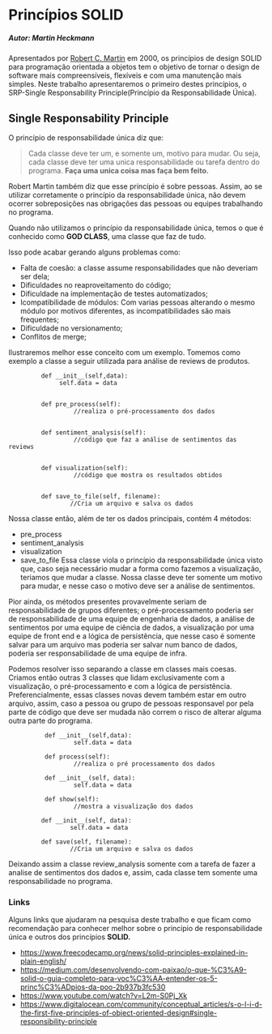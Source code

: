 # Princípios SOLID

##### Autor: Martin Heckmann

Apresentados por [Robert C. Martin](https://en.wikipedia.org/wiki/Robert_C._Martin) em 2000, os princípios de design SOLID para programação orientada a objetos tem o objetivo de tornar o design de software mais compreensíveis, flexíveis e com uma manutenção mais simples. Neste trabalho apresentaremos o primeiro destes princípios, o SRP-Single Responsability Principle(Princípio da Responsabilidade Única).

## Single Responsability Principle
O princípio de responsabilidade única diz que: 
> Cada classe deve ter um, e somente um, motivo para mudar.
Ou seja, cada classe deve ter uma unica responsabilidade ou tarefa dentro do programa. **Faça uma unica coisa mas faça bem feito.**

Robert Martin também diz que esse princípio é sobre pessoas. Assim, ao se utilizar corretamente o princípio da responsabilidade única, não devem ocorrer sobreposições nas obrigações das pessoas ou equipes trabalhando no programa.

Quando não utilizamos o princípio da responsabilidade única, temos o que é conhecido como **GOD CLASS**, uma classe que faz de tudo.

Isso pode acabar gerando alguns problemas como: 
- Falta de coesão: a classe assume responsabilidades que não deveriam ser dela;
- Dificuldades no reaproveitamento do código;
- Dificuldade na implementação de testes automatizados;
- Icompatibilidade de módulos: Com varias pessoas alterando o mesmo módulo por motivos diferentes, as incompatibilidades são mais frequentes;
- Dificuldade no versionamento;
- Conflitos de merge;

Ilustraremos melhor esse conceito com um exemplo. Tomemos como exemplo a classe a seguir utilizada para análise de reviews de produtos.
```class Review_Analysis:
         def __init__(self,data):
              self.data = data
         
         
         def pre_process(self):
                  //realiza o pré-processamento dos dados
         
         
         def sentiment_analysis(self):
                  //código que faz a análise de sentimentos das reviews
                  
         
         def visualization(self):
                  //código que mostra os resultados obtidos
                  
                  
         def save_to_file(self, filename):
                 //Cria um arquivo e salva os dados
  ```             
Nossa classe então, além de ter os dados principais, contém 4 métodos:
- pre_process
- sentiment_analysis
- visualization
- save_to_file
Essa classe viola o princípio da responsabilidade única visto que, caso seja necessário mudar a forma como fazemos a visualização, teriamos que mudar a classe. Nossa classe deve ter somente um motivo para mudar, e nesse caso o motivo deve ser a análise de sentimentos.

Pior ainda, os métodos presentes provavelmente seriam de responsabilidade de grupos diferentes; o pré-processamento poderia ser de responsabilidade de uma equipe de engenharia de dados, a análise de sentimentos por uma equipe de ciência de dados, a visualização por uma equipe de front end e a lógica de persistência, que nesse caso é somente salvar para um arquivo mas poderia ser salvar num banco de dados, poderia ser responsabilidade de uma equipe de infra.

Podemos resolver isso separando a classe em classes mais coesas. Criamos então outras 3 classes que lidam exclusivamente com a visualização, o pré-processamento e com a lógica de persistência. Preferencialmente, essas classes novas devem também estar em outro arquivo, assim, caso a pessoa ou grupo de pessoas responsavel por pela parte de código que deve ser mudada não correm o risco de alterar alguma outra parte do programa.

```class Pre_Process:
          def __init__(self,data):
                  self.data = data
          
          def process(self):
                  //realiza o pré processamento dos dados
```
```class Visualization:
          def __init__(self, data):
                  self.data = data
          
          def show(self):
                  //mostra a visualização dos dados
 ```
 ```class SaveToFile:
          def __init__(self, data):
                  self.data = data
                  
          def save(self, filename):
                  //Cria um arquivo e salva os dados
```
Deixando assim a classe review_analysis somente com a tarefa de fazer a analise de sentimentos dos dados e, assim, cada classe tem somente uma responsabilidade no programa.


### Links
Alguns links que ajudaram na pesquisa deste trabalho e que ficam como recomendação para conhecer melhor sobre o princípio de responsabilidade única e outros dos princípios **SOLID.**

- <https://www.freecodecamp.org/news/solid-principles-explained-in-plain-english/>
- <https://medium.com/desenvolvendo-com-paixao/o-que-%C3%A9-solid-o-guia-completo-para-voc%C3%AA-entender-os-5-princ%C3%ADpios-da-poo-2b937b3fc530>
- <https://www.youtube.com/watch?v=L2m-S0Pj_Xk>
- <https://www.digitalocean.com/community/conceptual_articles/s-o-l-i-d-the-first-five-principles-of-object-oriented-design#single-responsibility-principle>
